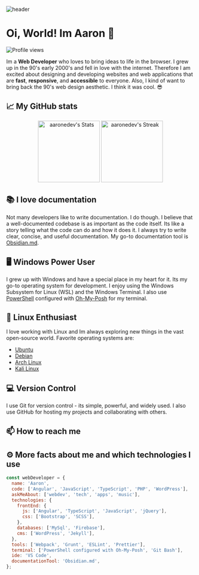 ![header](https://capsule-render.vercel.app/api?type=wave&color=auto&height=300&section=header&text=aar.one&fontSize=90)

# Oi, World! Im Aaron 👋

![Profile views](https://komarev.com/ghpvc/?username=ahrwn&label=Profile%20views&color=0e75b6&style=flat)

Im a **Web Developer** who loves to bring ideas to life in the browser. I grew up in the 90's early 2000's and fell in love with the internet. Therefore I am excited about designing and developing websites and web applications that are **fast**, **responsive**, and **accessible** to everyone. Also, I kind of want to bring back the 90's web design aesthetic. I think it was cool. 😎

## 📈 My GitHub stats

<p align="center">
  <img src="https://github-readme-stats.vercel.app/api?username=aaronedev&theme=material-palenight&show_icons=true&hide_border=true&count_private=true" alt="aaronedev's Stats" height="165">
  <img src="https://github-readme-streak-stats.herokuapp.com/?user=aaronedev&theme=material-palenight&hide_border=true" alt="aaronedev's Streak" height="165">
</p>

## 📚 I love documentation

Not many developers like to write documentation. I do though. I believe that a well-documented codebase is as important as the code itself. Its like a story telling what the code can do and how it does it. I always try to write clear, concise, and useful documentation. My go-to documentation tool is <a href="https://obsidian.md/" target="_blank">Obsidian.md</a>.

## 🖥️ Windows Power User

I grew up with Windows and have a special place in my heart for it. Its my go-to operating system for development. I enjoy using the Windows Subsystem for Linux (WSL) and the Windows Terminal. I also use <a href="https://docs.microsoft.com/en-us/powershell/" target="_blank">PowerShell</a> configured with <a href="https://ohmyposh.dev/" target="_blank">Oh-My-Posh</a> for my terminal.

## 🐧 Linux Enthusiast

I love working with Linux and Im always exploring new things in the vast open-source world. Favorite operating systems are:

- <a href="https://ubuntu.com/" target="_blank">Ubuntu</a>
- <a href="https://www.debian.org/" target="_blank">Debian</a>
- <a href="https://www.archlinux.org/" target="_blank">Arch Linux</a>
- <a href="https://www.kali.org/" target="_blank">Kali Linux</a>

## 💻 Version Control

I use Git for version control - its simple, powerful, and widely used. I also use GitHub for hosting my projects and collaborating with others.

## 📫 How to reach me

## ⚙ More facts about me and which technologies I use

```javascript
const webDeveloper = {
  name: 'Aaron',
  code: ['Angular', 'JavaScript', 'TypeScript', 'PHP', 'WordPress'],
  askMeAbout: ['webdev', 'tech', 'apps', 'music'],
  technologies: {
    frontEnd: {
      js: ['Angular', 'TypeScript', 'JavaScript', 'jQuery'],
      css: ['Bootstrap', 'SCSS'],
    },
    databases: ['MySql', 'Firebase'],
    cms: ['WordPress', 'Jekyll'],
  },
  tools: ['Webpack', 'Grunt', 'ESLint', 'Prettier'],
  terminal: ['PowerShell configured with Oh-My-Posh', 'Git Bash'],
  ide: 'VS Code',
  documentationTool: 'Obsidian.md',
};
```
